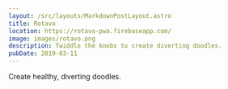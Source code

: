 ```yaml
---
layout: /src/layouts/MarkdownPostLayout.astro
title: Rotavo
location: https://rotavo-pwa.firebaseapp.com/
image: images/rotavo.png
description: Twiddle the knobs to create diverting doodles.
pubDate: 2019-03-11
---
```

Create healthy, diverting doodles.